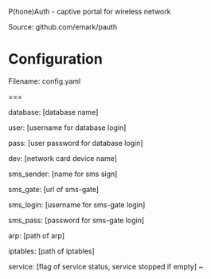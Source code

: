 P(hone)Auth - captive portal for wireless network

Source: github.com/emark/pauth

# Configuration

Filename: config.yaml

===

database: [database name]

user: [username for database login]

pass: [user password for database login]

dev: [network card device name]

sms_sender: [name for sms sign]

sms_gate: [url of sms-gate]

sms_login: [username for sms-gate login]

sms_pass: [password for sms-gate login]

arp: [path of arp]

iptables: [path of iptables]

service: [flag of service status, service stopped if empty]
~              
